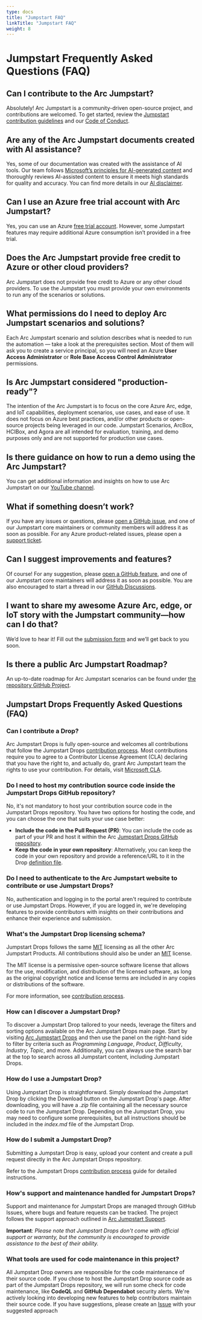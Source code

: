 ```yaml
---
type: docs
title: "Jumpstart FAQ"
linkTitle: "Jumpstart FAQ"
weight: 8
---
```


# Jumpstart Frequently Asked Questions (FAQ)

## Can I contribute to the Arc Jumpstart?

Absolutely! Arc Jumpstart is a community-driven open-source project, and contributions are welcomed. To get started, review the [Jumpstart contribution guidelines](../contribution_guidelines/) and our [Code of Conduct](https://aka.ms/JumpstartCOC).

## Are any of the Arc Jumpstart documents created with AI assistance?

Yes, some of our documentation was created with the assistance of AI tools. Our team follows [Microsoft’s principles for AI-generated content](https://learn.microsoft.com/principles-for-ai-generated-content) and thoroughly reviews AI-assisted content to ensure it meets high standards for quality and accuracy. You can find more details in our [AI disclaimer](https://github.com/Azure/arc_jumpstart_docs/blob/main/AI_DISCLAIMER.MD).

## Can I use an Azure free trial account with Arc Jumpstart?

Yes, you can use an Azure [free trial account](https://azure.microsoft.com/free). However, some Jumpstart features may require additional Azure consumption isn’t provided in a free trial.

## Does the Arc Jumpstart provide free credit to Azure or other cloud providers?

Arc Jumpstart does not provide free credit to Azure or any other cloud providers. To use the Jumpstart you must provide your own environments to run any of the scenarios or solutions.

## What permissions do I need to deploy Arc Jumpstart scenarios and solutions?

Each Arc Jumpstart scenario and solution describes what is needed to run the automation — take a look at the prerequisites section. Most of them will ask you to create a service principal, so you will need an Azure **User Access Administrator** or **Role Base Access Control Administrator** permissions.

## Is Arc Jumpstart considered "production-ready"?

The intention of the Arc Jumpstart is to focus on the core Azure Arc, edge, and IoT capabilities, deployment scenarios, use cases, and ease of use. It does not focus on Azure best practices, and/or other products or open-source projects being leveraged in our code. Jumpstart Scenarios, ArcBox, HCIBox, and Agora are all intended for evaluation, training, and demo purposes only and are not supported for production use cases.

## Is there guidance on how to run a demo using the Arc Jumpstart?

You can get additional information and insights on how to use Arc Jumpstart on our [YouTube channel](https://www.youtube.com/@azurearcjumpstart).

## What if something doesn’t work?

If you have any issues or questions, please [open a GitHub issue](https://aka.ms/JumpstartIssue), and one of our Jumpstart core maintainers or community members will address it as soon as possible. For any Azure product-related issues, please open a [support ticket](https://azure.microsoft.com/support/create-ticket).

## Can I suggest improvements and features?

Of course! For any suggestion, please [open a GitHub feature](https://aka.ms/JumpstartFeature), and one of our Jumpstart core maintainers will address it as soon as possible. You are also encouraged to start a thread in our [GitHub Discussions](https://aka.ms/JumpstartDiscussions).

## I want to share my awesome Azure Arc, edge, or IoT story with the Jumpstart community—how can I do that?

We’d love to hear it! Fill out the [submission form](https://aka.ms/LightningGuest) and we’ll get back to you soon.

## Is there a public Arc Jumpstart Roadmap?

An up-to-date roadmap for Arc Jumpstart scenarios can be found under [the repository GitHub Project](https://aka.ms/JumpstartRoadmap).

## Jumpstart Drops Frequently Asked Questions (FAQ)

### Can I contribute a Drop?

Arc Jumpstart Drops is fully open-source and welcomes all contributions that follow the Jumpstart Drops [contribution process](../contribution_guidelines/). Most contributions require you to agree to a Contributor License Agreement (CLA) declaring that you have the right to, and actually do, grant Arc Jumpstart team the rights to use your contribution. For details, visit [Microsoft CLA](https://cla.opensource.microsoft.com).

### Do I need to host my contribution source code inside the Jumpstart Drops GitHub repository?

No, it's not mandatory to host your contribution source code in the Jumpstart Drops repository. You have two options for hosting the code, and you can choose the one that suits your use case better:

- **Include the code in the Pull Request (PR)**: You can include the code as part of your PR and host it within the Arc [Jumpstart Drops GitHub repository](https://github.com/Azure/arc_jumpstart_drops).
- **Keep the code in your own repository**: Alternatively, you can keep the code in your own repository and provide a reference/URL to it in the Drop [definition file](https://github.com/Azure/arc_jumpstart_drops/blob/main/SCHEMA.md).

### Do I need to authenticate to the Arc Jumpstart website to contribute or use Jumpstart Drops?

No, authentication and logging in to the portal aren't required to contribute or use Jumpstart Drops. However, if you are logged in, we're developing features to provide contributors with insights on their contributions and enhance their experience and submission.

### What's the Jumpstart Drop licensing schema?

Jumpstart Drops follows the same [MIT](https://github.com/Azure/arc_jumpstart_drops/blob/main/LICENSE) licensing as all the other Arc Jumpstart Products. All contributions should also be under an [MIT](https://github.com/Azure/arc_jumpstart_drops/blob/main/LICENSE) license.

The MIT license is a permissive open-source software license that allows for the use, modification, and distribution of the licensed software, as long as the original copyright notice and license terms are included in any copies or distributions of the software.

For more information, see [contribution process](../contribution_guidelines/).

### How can I discover a Jumpstart Drop?

To discover a Jumpstart Drop tailored to your needs, leverage the filters and sorting options available on the Arc Jumpstart Drops main page. Start by visiting [Arc Jumpstart Drops](https://jumpstart.azure.com/arc_jumpstart_drops) and then use the panel on the right-hand side to filter by criteria such as *Programming* *Language*, *Product*, *Difficulty*, *Industry*, *Topic*, and more. Additionally, you can always use the search bar at the top to search across all Jumpstart content, including Jumpstart Drops.

### How do I use a Jumpstart Drop?

Using Jumpstart Drop is straightforward. Simply download the Jumpstart Drop by clicking the Download button on the Jumpstart Drop's page. After downloading, you will have a *.zip* file containing all the necessary source code to run the Jumpstart Drop. Depending on the Jumpstart Drop, you may need to configure some prerequisites, but all instructions should be included in the *index.md* file of the Jumpstart Drop.

### How do I submit a Jumpstart Drop?

Submitting a Jumpstart Drop is easy, upload your content and create a pull request directly in the Arc Jumpstart Drops repository.
<!-- You can choose to create a pull request directly in the Arc Jumpstart Drops repository or use the [Submit Jumpstart Drop](https://jumpstart.azure.com/arc_jumpstart_drops) form for a streamlined process.  -->
Refer to the Jumpstart Drops [contribution process](../contribution_guidelines/) guide for detailed instructions.

### How's support and maintenance handled for Jumpstart Drops?

Support and maintenance for Jumpstart Drops are managed through GitHub Issues, where bugs and feature requests can be tracked. The project follows the support approach outlined in [Arc Jumpstart Support](https://github.com/Azure/arc_jumpstart_docs/blob/main/SUPPORT.md).

**Important**: _Please note that Jumpstart Drops don't come with official support or warranty, but the community is encouraged to provide assistance to the best of their ability._

### What tools are used for code maintenance in this project?

All Jumpstart Drop owners are responsible for the code maintenance of their source code. If you chose to host the Jumpstart Drop source code as part of the Jumpstart Drops repository, we will run some check for code maintenance, like **CodeQL** and **GitHub Dependabot** security alerts. We're actively looking into developing new features to help contributors maintain their source code. If you have suggestions, please create an [Issue](https://github.com/Azure/arc_jumpstart_drops/issues/new?assignees=fcabrera23&labels=triage&projects=&template=%F0%9F%90%9Bbug-report.md&title=) with your suggested approach
